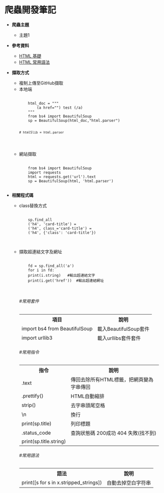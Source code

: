 # 爬蟲開發筆記

<ul>
  
  <li>
  <p><strong>爬蟲主題</strong></p>
  <ul>
  <li><a href="..." rel="nofollow"></a>主題1</li>       
  </ul>
  </li>
  
  
  <li>
  <p><strong>參考資料</strong></p>
  <ul>
  <li><a href="https://developer.mozilla.org/zh-TW/docs/Learn/Getting_started_with_the_web/HTML_basics" rel="nofollow">HTML 基礎</a></li>       
  <li><a href="">HTML 常用語法</a></li>
  </ul>
  </li>

  <li>
  <p><strong>擷取方式</strong></p>
  <ul>
  <li>複制上傳至GitHub擷取</li>
  <li>本地端 
  <pre>
  <code>
    html_doc = """
        (a href="") test (/a)
    """
    from bs4 import BeautifulSoup
    sp = BeautifulSoup(html_doc,"html.parser")

    # html5lib = html.parser
  </code></pre></li> 

  <li>網站擷取
  <pre>
  <code>
    from bs4 import BeautifulSoup
    import requests
    html = requests.get('url').text
    sp = BeautifulSoup(html, 'html.parser')
  </code></pre></li> 



</ul>    

  <li>
  <p><strong>相關程式碼</strong></p>
  <ul>

  <li>class替換方式
  <pre>
  <code>
    sp.find_all
    ('h4', 'card-title') = 
    ('h4', class_='card-title') = 
    ('h4', {'class': 'card-title'})
  </code>
  </pre></li> 

  <li>擷取超連結文字及網址
  <pre>
  <code>
    fd = sp.find_all('a')  
    for i in fd:  
    print(i.string)   #輸出超連結文字 
    print(i.get('href'))  #輸出超連結網址 
  </code>
  </pre></li> 






<h6>#常用套件</h6>
<table>
<thead>
<tr>
<th>項目</th>
<th align="center">說明</th>
</tr>  

<tr>
  <td>import bs4 from BeautifulSoup</td>
  <td>載入BeautifulSoup套件</td>
</tr> 

<tr>
  <td>import urllib3</td>
  <td>載入urllibs套件套件</td>
</tr> 


</tbody>
</table>
</thead>
<tbody>


<h6>#常用指令</h6>
<table>
<tbody>
<tr>
<th>指令</th>
<th>說明</th>
</tr>
<tr>
  <td>.text</td>
  <td>傳回去除所有HTML標籤，把網頁變為字串傳回</td>
</tr>  

<tr>
  <td>.prettify()</td>
  <td>HTML自動縮排</td>
</tr>



<tr>
  <td>strip()</td>
  <td>去字串頭尾空格</td>
</tr>

<tr>
  <td>\n</td>
  <td>換行</td>
</tr>

<tr>
  <td>print(sp.title)</td>
  <td>列印標題</td>
</tr>

<tr>
  <td>.status_code</td>
  <td>查詢狀態碼   200成功   404 失敗(找不到)</td>
</tr> 


<tr>
  <td>print(sp.title.string)</td>
  <td></td>
</tr> 

</tbody>
</table>


<h6>#常用語法</h6>
<table>
<tbody>

<tr>
<th>語法</th>
<th>說明</th>
</tr>

<tr>
  <td>print([s for s in x.stripped_strings])</td>
  <td>自動去掉空白字符串</td>
</tr>


</tbody>
</table>